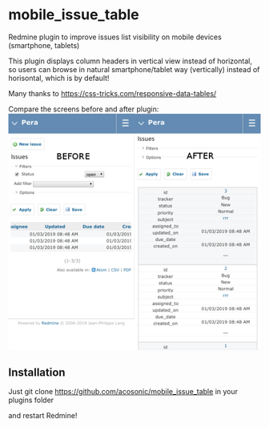 # mobile_issue_table

Redmine plugin to improve issues list visibility on mobile devices (smartphone, tablets)

This plugin displays column headers in vertical view instead of horizontal, 
so users can browse in natural smartphone/tablet way (vertically) instead
of horisontal, which is by default!


Many thanks to https://css-tricks.com/responsive-data-tables/

Compare the screens before and after plugin:
![Alt text](screenshot.png?raw=true "Title")

## Installation

Just git clone https://github.com/acosonic/mobile_issue_table in your plugins folder

and restart Redmine!
